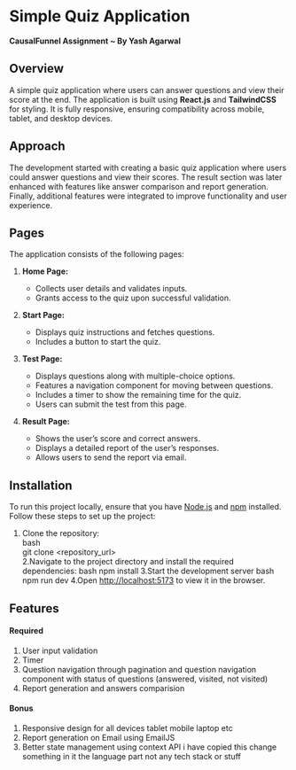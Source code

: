 # Simple Quiz Application  
**CausalFunnel Assignment ~ By Yash Agarwal**  

## Overview  
A simple quiz application where users can answer questions and view their score at the end. The application is built using **React.js** and **TailwindCSS** for styling. It is fully responsive, ensuring compatibility across mobile, tablet, and desktop devices.  

## Approach  
The development started with creating a basic quiz application where users could answer questions and view their scores. The result section was later enhanced with features like answer comparison and report generation. Finally, additional features were integrated to improve functionality and user experience.  

## Pages  
The application consists of the following pages:  

1. **Home Page:**  
   - Collects user details and validates inputs.  
   - Grants access to the quiz upon successful validation.  

2. **Start Page:**  
   - Displays quiz instructions and fetches questions.  
   - Includes a button to start the quiz.  

3. **Test Page:**  
   - Displays questions along with multiple-choice options.  
   - Features a navigation component for moving between questions.  
   - Includes a timer to show the remaining time for the quiz.  
   - Users can submit the test from this page.  

4. **Result Page:**  
   - Shows the user’s score and correct answers.  
   - Displays a detailed report of the user’s responses.  
   - Allows users to send the report via email.  

## Installation  

To run this project locally, ensure that you have [Node.js](https://nodejs.org/) and [npm](https://www.npmjs.com/) installed. Follow these steps to set up the project:  

1. Clone the repository:  
   bash  
   git clone <repository_url>  
2.Navigate to the project directory and install the required dependencies:
   bash
 npm install
3.Start the development server
   bash
   npm run dev
4.Open [http://localhost:5173](http://localhost:5173) to view it in the browser.


## Features

#### Required
1. User input validation
2. Timer
3. Question navigation through pagination and question navigation component with status of questions (answered, visited, not visited)
4. Report generation and answers comparision

#### Bonus
1. Responsive design for all devices tablet mobile laptop etc
2. Report generation on Email using EmailJS
3. Better state management using context API
i have copied this change something in it the language part not any tech stack or stuff 
